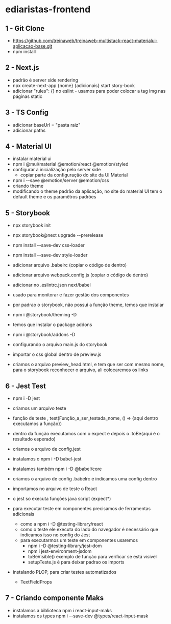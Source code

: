 # ediaristas-frontend

## 1 - Git Clone
  - https://github.com/treinaweb/treinaweb-multistack-react-materialui-aplicacao-base.git
  - npm install

## 2 - Next.js
  - padrão é server side rendering 
  - npx create-next-app {nome} {adicionais} start story-book
  - adicionar "rules": {} no eslint - usamos para poder colocar a tag img nas páginas static

## 3 - TS Config
  - adicionar baseUrl = "pasta raiz"
  - adicionar paths

## 4 - Material UI
  - instalar material ui
  - npm i @mui/material @emotion/react @emotion/styled  
  - configurar a inicialização pelo server side
    - copiar parte da configuração do site da UI Material
  - npm i --save @emotion/server @emotion/css
  - criando theme
  - modificando o theme padrão da aplicação, no site do material UI tem o default theme e os paramêtros padrões

## 5 - Storybook
  - npx storybook init
  - npx storybook@next upgrade --prerelease
  - npm install --save-dev css-loader
  - npm install --save-dev style-loader

  - adicionar arquivo .babelrc (copiar o código de dentro)
  - adicionar arquivo webpack.config.js (copiar o código de dentro)
  - adicionar no .eslintrc.json next/babel

  - usado para monitorar e fazer gestão dos componentes

  - por padrao o storybook, não possui a função theme, temos que instalar
  - npm i @storybook/theming -D

  - temos que instalar o package addons
  - npm i @storybook/addons -D

  - configurando o arquivo main.js do storybook
  - importar o css global dentro de preview.js
  - criamos o arquivo preview_head.html, e tem que ser com mesmo nome, para o storybook reconhecer o arquivo, ali colocaremos os links

## 6 - Jest Test
  - npm i -D jest
  - criamos um arquivo teste
  - função de teste , test(Função_a_ser_testada_nome, () => {aqui dentro executamos a função})
  - dentro da função executamos com o expect e depois o .toBe(aqui é o resultado esperado)
  - criamos o arquivo de config.jest
  - instalamos o npm i -D babel-jest
  - instalamos também npm i -D @babel/core
  - criamos o arquivo de config .babelrc e indicamos uma config dentro
  - importamos no arquivo de teste o React
  - o jest so executa funções java script (expect*)

  - para executar teste em componentes precisamos de ferramentas adicionais
    - como a npm i -D @testing-library/react
    - como o teste ele executa do lado do navegador é necessário que indicamos isso no config do Jest
    - para executarmos um teste em componentes usaremos 
      - npm i -D @testing-library/jest-dom
      - npm i jest-environment-jsdom 
      - toBeVisible() exemplo de função para verificar se está visível
      - setupTeste.js é para deixar padrao os imports
  
  - instalando PLOP, para criar testes automatizados
    - TextFieldProps

## 7 - Criando componente Maks
  - instalamos a biblioteca npm i react-input-maks
  - instalamos os types npm i --save-dev @types/react-input-mask